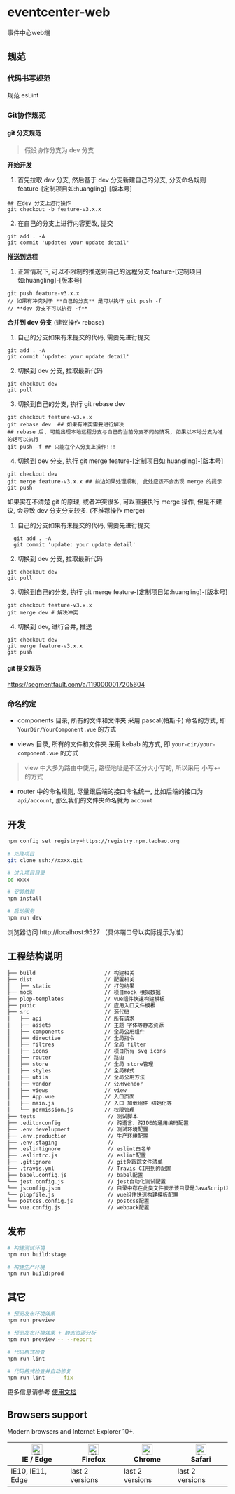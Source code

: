 # eventcenter-web

事件中心web端

## 规范

### 代码书写规范

规范 esLint

### Git协作规范

#### git 分支规范

>  假设协作分支为 dev 分支

**开始开发**
1. 首先拉取 dev 分支, 然后基于 dev 分支新建自己的分支, 分支命名规则 feature-[定制项目如:huangling]-[版本号]

  ```shell
  ## 在dev 分支上进行操作
  git checkout -b feature-v3.x.x
  ```

2. 在自己的分支上进行内容更改, 提交

  ```shell
  git add . -A
  git commit 'update: your update detail'
  ```

**推送到远程**
1. 正常情况下, 可以不限制的推送到自己的远程分支 feature-[定制项目如:huangling]-[版本号]

```shell
git push feature-v3.x.x
// 如果有冲突对于 **自己的分支** 是可以执行 git push -f
// **dev 分支不可以执行 -f**
```

**合并到 dev 分支**
(建议操作 rebase)
1. 自己的分支如果有未提交的代码, 需要先进行提交

```shell
git add . -A
git commit 'update: your update detail'
```

2. 切换到 dev 分支, 拉取最新代码

```shell
git checkout dev
git pull
```

3. 切换到自己的分支, 执行 git rebase dev

```shell
git checkout feature-v3.x.x
git rebase dev  ## 如果有冲突需要进行解决
## rebase 后, 可能出现本地远程分支与自己的当前分支不同的情况, 如果以本地分支为准的话可以执行
git push -f ## 只能在个人分支上操作!!!
```

4. 切换到 dev 分支, 执行 git merge feature-[定制项目如:huangling]-[版本号]

```shell
git checkout dev
git merge feature-v3.x.x ## 前边如果处理顺利, 此处应该不会出现 merge 的提示
git push
```

如果实在不清楚 git 的原理, 或者冲突很多, 可以直接执行 merge 操作, 但是不建议, 会导致 dev 分支分支较多.
(不推荐操作 merge)
1. 自己的分支如果有未提交的代码, 需要先进行提交

```shell
  git add . -A
  git commit 'update: your update detail'
```

2. 切换到 dev 分支, 拉取最新代码

```shell
git checkout dev
git pull
```

3. 切换到自己的分支, 执行 git merge feature-[定制项目如:huangling]-[版本号]

```shell
git checkout feature-v3.x.x
git merge dev # 解决冲突
```

4. 切换到 dev, 进行合并, 推送

```shell
git checkout dev
git merge feature-v3.x.x
git push
```


#### git 提交规范
https://segmentfault.com/a/1190000017205604

### 命名约定

- components 目录, 所有的文件和文件夹 采用 pascal(帕斯卡) 命名的方式, 即 `YourDir/YourComponent.vue` 的方式

- views 目录, 所有的文件和文件夹 采用 kebab 的方式, 即 `your-dir/your-component.vue` 的方式

> view 中大多为路由中使用, 路径地址是不区分大小写的, 所以采用 小写+- 的方式

- router 中的命名规则, 尽量跟后端的接口命名统一, 比如后端的接口为 `api/account`, 那么我们的文件夹命名就为 `account`

## 开发

```bash
npm config set registry=https://registry.npm.taobao.org

# 克隆项目
git clone ssh://xxxx.git

# 进入项目目录
cd xxxx

# 安装依赖
npm install

# 启动服务
npm run dev
```

浏览器访问 http://localhost:9527   （具体端口号以实际提示为准）


## 工程结构说明
``` bash
├── build                      // 构建相关  
├── dist                       // 配置相关
│   ├── static                 // 打包结果
├── mock                       // 项目mock 模拟数据
├── plop-templates             // vue组件快速构建模板
├── pubic                      // 应用入口文件模板
├── src                        // 源代码
│   ├── api                    // 所有请求
│   ├── assets                 // 主题 字体等静态资源
│   ├── components             // 全局公用组件
│   ├── directive              // 全局指令
│   ├── filtres                // 全局 filter
│   ├── icons                  // 项目所有 svg icons
│   ├── router                 // 路由
│   ├── store                  // 全局 store管理
│   ├── styles                 // 全局样式
│   ├── utils                  // 全局公用方法
│   ├── vendor                 // 公用vendor
│   ├── views                  // view
│   ├── App.vue                // 入口页面
│   ├── main.js                // 入口 加载组件 初始化等
│   └── permission.js          // 权限管理
├── tests                       // 测试脚本
├── .editorconfig               // 跨语言、跨IDE的通用编码配置
├── .env.develupment            // 测试环境配置
├── .env.production             // 生产环境配置
├── .env.staging                //
├── .eslintignore               // eslint白名单
├── .eslintrc.js                // eslint配置
├── .gitignore                  // git免跟踪文件清单
├── .travis.yml                 // Travis CI用到的配置
├── babel.config.js             // babel配置
└── jest.config.js              // jest自动化测试配置
└── jsconfig.json               // 目录中存在此类文件表示该目录是JavaScript项目的根目录。 文件本身可以选择列出属于项目的文件，要从项目中排除的文件，以及编译器选项
└── plopfile.js                 // vue组件快速构建模板配置
└── postcss.config.js           // postcss配置
└── vue.config.js               // webpack配置
```

## 发布

```bash
# 构建测试环境
npm run build:stage

# 构建生产环境
npm run build:prod
```

## 其它

```bash
# 预览发布环境效果
npm run preview

# 预览发布环境效果 + 静态资源分析
npm run preview -- --report

# 代码格式检查
npm run lint

# 代码格式检查并自动修复
npm run lint -- --fix
```

更多信息请参考 [使用文档](https://panjiachen.github.io/vue-element-admin-site/zh/)


## Browsers support

Modern browsers and Internet Explorer 10+.

| [<img src="https://raw.githubusercontent.com/alrra/browser-logos/master/src/edge/edge_48x48.png" alt="IE / Edge" width="24px" height="24px" />](https://godban.github.io/browsers-support-badges/)</br>IE / Edge | [<img src="https://raw.githubusercontent.com/alrra/browser-logos/master/src/firefox/firefox_48x48.png" alt="Firefox" width="24px" height="24px" />](https://godban.github.io/browsers-support-badges/)</br>Firefox | [<img src="https://raw.githubusercontent.com/alrra/browser-logos/master/src/chrome/chrome_48x48.png" alt="Chrome" width="24px" height="24px" />](https://godban.github.io/browsers-support-badges/)</br>Chrome | [<img src="https://raw.githubusercontent.com/alrra/browser-logos/master/src/safari/safari_48x48.png" alt="Safari" width="24px" height="24px" />](https://godban.github.io/browsers-support-badges/)</br>Safari |
| --------- | --------- | --------- | --------- |
| IE10, IE11, Edge | last 2 versions | last 2 versions | last 2 versions |